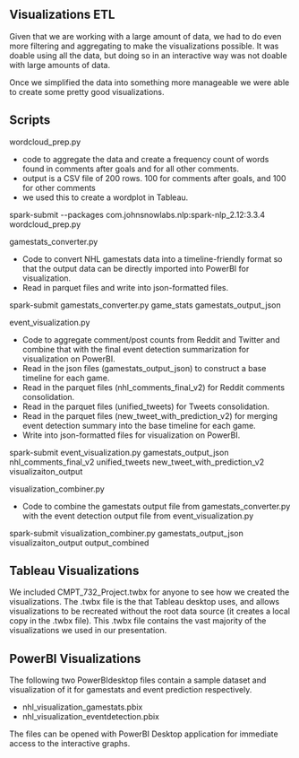 ## Visualizations ETL

Given that we are working with a large amount of data, we had to do even more filtering and aggregating to make the visualizations possible. It was doable using all the data, but doing so in an interactive way was not doable with large amounts of data. 

Once we simplified the data into something more manageable we were able to create some pretty good visualizations.


## Scripts

wordcloud_prep.py

-  code to aggregate the data and create a frequency count of words found in comments after goals and for all other comments. 
-  output is a CSV file of 200 rows. 100 for comments after goals, and 100 for other comments
-  we used this to create a wordplot in Tableau.

spark-submit --packages com.johnsnowlabs.nlp:spark-nlp_2.12:3.3.4  wordcloud_prep.py


gamestats_converter.py

-  Code to convert NHL gamestats data into a timeline-friendly format so that the output data can be directly imported into PowerBI for visualization.
-  Read in parquet files and write into json-formatted files.

spark-submit gamestats_converter.py game_stats gamestats_output_json


event_visualization.py

-  Code to aggregate comment/post counts from Reddit and Twitter and combine that with the final event detection summarization for visualization on PowerBI. 
-  Read in the json files (gamestats_output_json) to construct a base timeline for each game.
-  Read in the parquet files (nhl_comments_final_v2) for Reddit comments consolidation.
-  Read in the parquet files (unified_tweets) for Tweets consolidation.
-  Read in the parquet files (new_tweet_with_prediction_v2) for merging event detection summary into the base timeline for each game.
-  Write into json-formatted files for visualization on PowerBI.

spark-submit event_visualization.py gamestats_output_json nhl_comments_final_v2 unified_tweets new_tweet_with_prediction_v2 visualizaiton_output


visualization_combiner.py

-  Code to combine the gamestats output file from gamestats_converter.py with the event detection output file from event_visualization.py

spark-submit visualization_combiner.py gamestats_output_json visualizaiton_output output_combined


## Tableau Visualizations

We included CMPT_732_Project.twbx for anyone to see how we created the visualizations. The .twbx file is the that Tableau desktop uses, and allows visualizations to be recreated without the root data source (it creates a local copy in the .twbx file). This .twbx file contains the vast majority of the visualizations we used in our presentation.



## PowerBI Visualizations

The following two PowerBIdesktop files contain a sample dataset and visualization of it for gamestats and event prediction respectively.
- nhl_visualization_gamestats.pbix
- nhl_visualization_eventdetection.pbix

The files can be opened with PowerBI Desktop application for immediate access to the interactive graphs.

